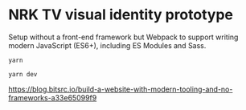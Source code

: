 # NRK TV visual identity prototype

Setup without a front-end framework but Webpack to support writing modern JavaScript (ES6+), including ES Modules and Sass.

`yarn`

`yarn dev`

https://blog.bitsrc.io/build-a-website-with-modern-tooling-and-no-frameworks-a33e65099f9
